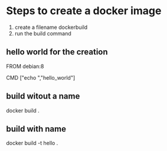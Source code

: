 # Steps to create a docker image
1. create a filename dockerbuild
2. run the build command


## hello world for the creation

FROM debian:8

CMD ["echo ","hello_world"]


## build witout a name
docker build .

## build with name
docker build -t hello .




